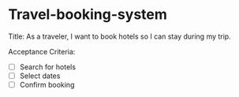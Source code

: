 # Travel-booking-system

Title: As a traveler, I want to book hotels so I can stay during my trip.

Acceptance Criteria:
- [ ] Search for hotels
- [ ] Select dates
- [ ] Confirm booking
